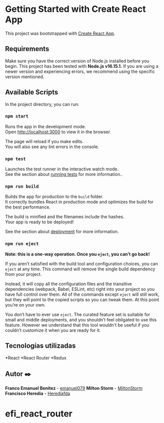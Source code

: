 # Getting Started with Create React App

This project was bootstrapped with [Create React App](https://github.com/facebook/create-react-app).


## Requirements

Make sure you have the correct version of Node.js installed before you begin. This project has been tested with **Node.js v16.15.1.**  If you are using a newer version and experiencing errors, we recommend using the specific version mentioned.


## Available Scripts

In the project directory, you can run:

### `npm start`

Runs the app in the development mode.\
Open [http://localhost:3000](http://localhost:3000) to view it in the browser.

The page will reload if you make edits.\
You will also see any lint errors in the console.

### `npm test`

Launches the test runner in the interactive watch mode.\
See the section about [running tests](https://facebook.github.io/create-react-app/docs/running-tests) for more information..

### `npm run build`

Builds the app for production to the `build` folder.\
It correctly bundles React in production mode and optimizes the build for the best performance.

The build is minified and the filenames include the hashes.\
Your app is ready to be deployed!

See the section about [deployment](https://facebook.github.io/create-react-app/docs/deployment) for more information.

### `npm run eject`

**Note: this is a one-way operation. Once you `eject`, you can’t go back!**

If you aren’t satisfied with the build tool and configuration choices, you can `eject` at any time. This command will remove the single build dependency from your project.

Instead, it will copy all the configuration files and the transitive dependencies (webpack, Babel, ESLint, etc) right into your project so you have full control over them. All of the commands except `eject` will still work, but they will point to the copied scripts so you can tweak them. At this point you’re on your own.

You don’t have to ever use `eject`. The curated feature set is suitable for small and middle deployments, and you shouldn’t feel obligated to use this feature. However we understand that this tool wouldn’t be useful if you couldn’t customize it when you are ready for it.

## Tecnologías utilizadas

*React
*React Router
*Redux

## Autor ✒️
**Franco Emanuel Benitez**  - [emanuel079](https://github.com/emanuel079)
**Milton Storm** - [MiltonStorm](https://github.com/MiltonStorm)
**Francisco Heredia** - [Herediafda](https://github.com/Herediafda)

# efi_react_router
